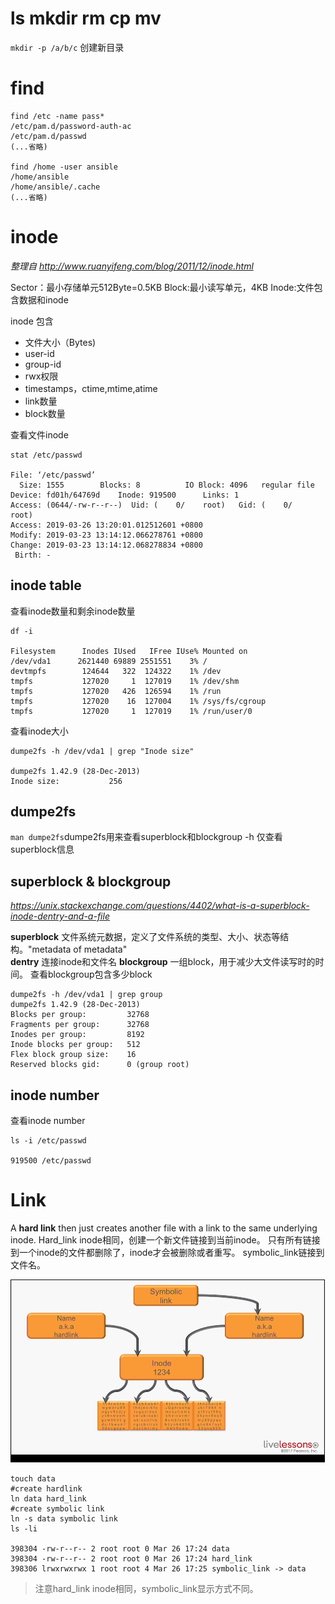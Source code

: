 # ls mkdir rm cp mv 
`mkdir -p /a/b/c` 创建新目录

# find
```shell
find /etc -name pass* 
/etc/pam.d/password-auth-ac
/etc/pam.d/passwd
(...省略)

find /home -user ansible
/home/ansible
/home/ansible/.cache
(...省略)

```

# inode
*整理自 http://www.ruanyifeng.com/blog/2011/12/inode.html*

Sector：最小存储单元512Byte=0.5KB
Block:最小读写单元，4KB
Inode:文件包含数据和inode

inode 包含
- 文件大小（Bytes)
- user-id
- group-id
- rwx权限
- timestamps，ctime,mtime,atime
- link数量
- block数量

查看文件inode
```shell
stat /etc/passwd

File: ‘/etc/passwd’
  Size: 1555      	Blocks: 8          IO Block: 4096   regular file
Device: fd01h/64769d	Inode: 919500      Links: 1
Access: (0644/-rw-r--r--)  Uid: (    0/    root)   Gid: (    0/    root)
Access: 2019-03-26 13:20:01.012512601 +0800
Modify: 2019-03-23 13:14:12.066278761 +0800
Change: 2019-03-23 13:14:12.068278834 +0800
 Birth: -
```

## inode table
查看inode数量和剩余inode数量
```shell
df -i

Filesystem      Inodes IUsed   IFree IUse% Mounted on
/dev/vda1      2621440 69889 2551551    3% /
devtmpfs        124644   322  124322    1% /dev
tmpfs           127020     1  127019    1% /dev/shm
tmpfs           127020   426  126594    1% /run
tmpfs           127020    16  127004    1% /sys/fs/cgroup
tmpfs           127020     1  127019    1% /run/user/0

```

查看inode大小
```shell
dumpe2fs -h /dev/vda1 | grep "Inode size"

dumpe2fs 1.42.9 (28-Dec-2013)
Inode size:	          256
```

## dumpe2fs
`man dumpe2fs`dumpe2fs用来查看superblock和blockgroup
-h 仅查看superblock信息

## superblock & blockgroup
*https://unix.stackexchange.com/questions/4402/what-is-a-superblock-inode-dentry-and-a-file*

**superblock** 文件系统元数据，定义了文件系统的类型、大小、状态等结构。"metadata of metadata"  
**dentry** 连接inode和文件名
**blockgroup** 一组block，用于减少大文件读写时的时间。 
查看blockgroup包含多少block
```shell
dumpe2fs -h /dev/vda1 | grep group
dumpe2fs 1.42.9 (28-Dec-2013)
Blocks per group:         32768
Fragments per group:      32768
Inodes per group:         8192
Inode blocks per group:   512
Flex block group size:    16
Reserved blocks gid:      0 (group root)
```

## inode number
查看inode number
```shell
ls -i /etc/passwd

919500 /etc/passwd
```

# Link
A **hard link** then just creates another file with a link to the same underlying inode.
Hard_link inode相同，创建一个新文件链接到当前inode。
只有所有链接到一个inode的文件都删除了，inode才会被删除或者重写。
symbolic_link链接到文件名。

![RHCSA_Lesson3_Link](https://github.com/wangxiaoao/Learning_Notes/blob/master/Learning%20%20summarize(MarkDown%20Mainly)/Linux%20Notes/RHCSA/picture/RHCSA_Lesson3_Link.png?raw=true)

```shell{.line-numbers}
touch data
#create hardlink
ln data hard_link
#create symbolic link
ln -s data symbolic link
ls -li

398304 -rw-r--r-- 2 root root 0 Mar 26 17:24 data
398304 -rw-r--r-- 2 root root 0 Mar 26 17:24 hard_link
398306 lrwxrwxrwx 1 root root 4 Mar 26 17:25 symbolic_link -> data
```
>注意hard_link inode相同，symbolic_link显示方式不同。




